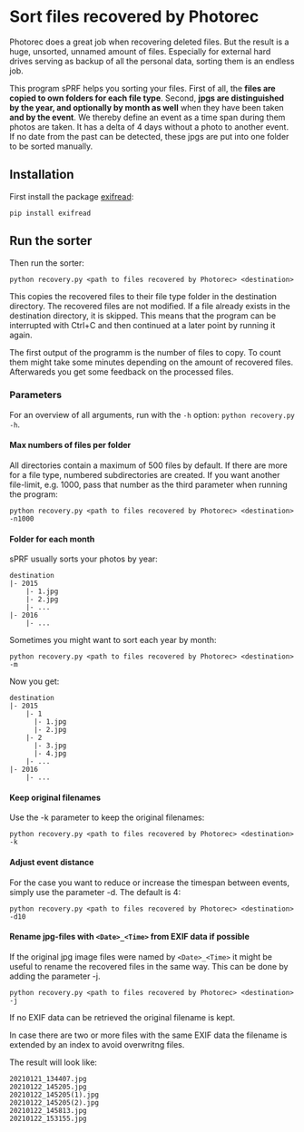 # Sort files recovered by Photorec

Photorec does a great job when recovering deleted files. But the result is a huge, unsorted, unnamed amount of files. Especially for external hard drives serving as backup of all the personal data, sorting them is an endless job.

This program sPRF helps you sorting your files. First of all, the **files are copied to own folders for each file type**. Second, **jpgs are distinguished by the year, and optionally by month as well** when they have been taken **and by the event**. We thereby define an event as a time span during them photos are taken. It has a delta of 4 days without a photo to another event. If no date from the past can be detected, these jpgs are put into one folder to be sorted manually.

## Installation

First install the package [exifread](https://pypi.python.org/pypi/ExifRead):

`pip install exifread`

## Run the sorter

Then run the sorter:

`python recovery.py <path to files recovered by Photorec> <destination>`

This copies the recovered files to their file type folder in the destination directory. The recovered files are not modified. If a file already exists in the destination directory, it is skipped. This means that the program can be interrupted with Ctrl+C and then continued at a later point by running it again.

The first output of the programm is the number of files to copy. To count them might take some minutes depending on the amount of recovered files. Afterwareds you get some feedback on the processed files.

### Parameters

For an overview of all arguments, run with the `-h` option: `python recovery.py -h`.

#### Max numbers of files per folder

All directories contain a maximum of 500 files by default. If there are more for a file type, numbered subdirectories are created. If you want another file-limit, e.g. 1000, pass that number as the third parameter when running the program:

`python recovery.py <path to files recovered by Photorec> <destination> -n1000`

#### Folder for each month

sPRF usually sorts your photos by year:

```
destination
|- 2015
    |- 1.jpg
    |- 2.jpg
    |- ...
|- 2016
    |- ...
```

Sometimes you might want to sort each year by month:

`python recovery.py <path to files recovered by Photorec> <destination> -m`

Now you get:

```
destination
|- 2015
    |- 1
      |- 1.jpg
      |- 2.jpg
    |- 2
      |- 3.jpg
      |- 4.jpg
    |- ...
|- 2016
    |- ...
```

#### Keep original filenames

Use the -k parameter to keep the original filenames:

`python recovery.py <path to files recovered by Photorec> <destination> -k`

#### Adjust event distance

For the case you want to reduce or increase the timespan between events, simply use the parameter -d. The default is 4:

```python recovery.py <path to files recovered by Photorec> <destination> -d10```

#### Rename jpg-files with ```<Date>_<Time>``` from EXIF data if possible

If the original jpg image files were named by ```<Date>_<Time>``` it might be useful to rename the recovered files in the same way. This can be done by adding the parameter -j.

```python recovery.py <path to files recovered by Photorec> <destination> -j```

If no EXIF data can be retrieved the original filename is kept.

In case there are two or more files with the same EXIF data the filename is extended by an index to avoid overwritng files.

The result will look like:
```
20210121_134407.jpg
20210122_145205.jpg
20210122_145205(1).jpg
20210122_145205(2).jpg
20210122_145813.jpg
20210122_153155.jpg
```
